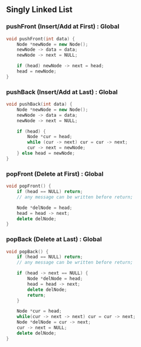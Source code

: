 ## Singly Linked List 

### pushFront (Insert/Add at First) : Global
```cpp
void pushFront(int data) {
    Node *newNode = new Node();
    newNode -> data = data;
    newNode -> next = NULL;

    if (head) newNode -> next = head;
    head = newNode;
}
```

### pushBack (Insert/Add at Last) : Global
```cpp
void pushBack(int data) {
    Node *newNode = new Node();
    newNode -> data = data;
    newNode -> next = NULL;

    if (head) {
        Node *cur = head;
        while (cur -> next) cur = cur -> next;
        cur -> next = newNode;
    } else head = newNode;
}
```

### popFront (Delete at First) : Global
```cpp
void popFront() {
    if (head == NULL) return; 
    // any message can be written before return;

    Node *delNode = head;
    head = head -> next;
    delete delNode;
}
```

### popBack (Delete at Last) : Global
```cpp
void popBack() {
    if (head == NULL) return; 
    // any message can be written before return;

    if (head -> next == NULL) {
        Node *delNode = head;
        head = head -> next;
        delete delNode;
        return;
    }

    Node *cur = head;
    while(cur -> next -> next) cur = cur -> next;
    Node *delNode = cur -> next;
    cur -> next = NULL;
    delete delNode;
}
```

